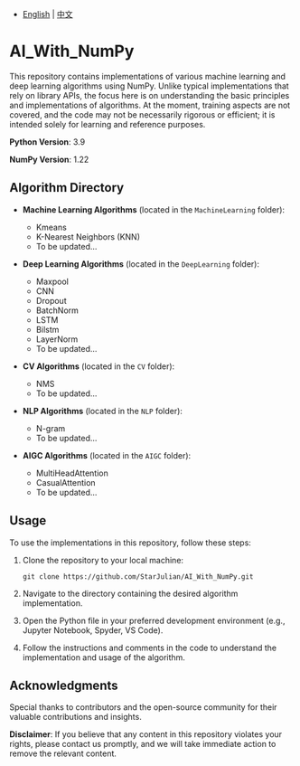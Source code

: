 - [English](README.md) | [中文](README_zh.md)
# AI_With_NumPy

This repository contains implementations of various machine learning and deep learning algorithms using NumPy. Unlike typical implementations that rely on library APIs, the focus here is on understanding the basic principles and implementations of algorithms. At the moment, training aspects are not covered, and the code may not be necessarily rigorous or efficient; it is intended solely for learning and reference purposes.

**Python Version**: 3.9

**NumPy Version**: 1.22

## Algorithm Directory

- **Machine Learning Algorithms** (located in the `MachineLearning` folder):
  - Kmeans
  - K-Nearest Neighbors (KNN)
  - To be updated...

- **Deep Learning Algorithms** (located in the `DeepLearning` folder):
  - Maxpool
  - CNN
  - Dropout
  - BatchNorm
  - LSTM 
  - Bilstm
  - LayerNorm
  - To be updated...

- **CV Algorithms** (located in the `CV` folder):
  - NMS
  - To be updated...

- **NLP Algorithms** (located in the `NLP` folder):
  - N-gram
  - To be updated...

- **AIGC Algorithms** (located in the `AIGC` folder):
  - MultiHeadAttention
  - CasualAttention
  - To be updated...

## Usage

To use the implementations in this repository, follow these steps:

1. Clone the repository to your local machine:
   ```
   git clone https://github.com/StarJulian/AI_With_NumPy.git
   ```

2. Navigate to the directory containing the desired algorithm implementation.

3. Open the Python file in your preferred development environment (e.g., Jupyter Notebook, Spyder, VS Code).

4. Follow the instructions and comments in the code to understand the implementation and usage of the algorithm.

## Acknowledgments

Special thanks to contributors and the open-source community for their valuable contributions and insights.

**Disclaimer**: If you believe that any content in this repository violates your rights, please contact us promptly, and we will take immediate action to remove the relevant content.